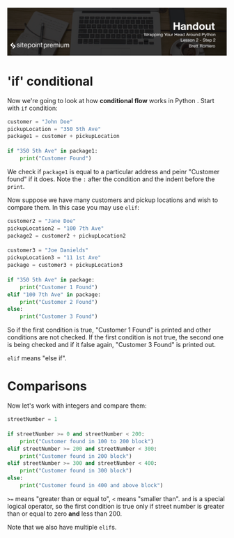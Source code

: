 ![](headings/2.2.png)

# 'if' conditional

Now we're going to look at how **conditional flow** works in Python . Start with `if` condition:

```py
customer = "John Doe"
pickupLocation = "350 5th Ave"
package1 = customer + pickupLocation

if "350 5th Ave" in package1:
	print("Customer Found")
```

We check if `package1` is equal to a particular address and peinr "Customer found" if it does. Note the `:` after the condition and the indent before the `print`.

Now suppose we have many customers and pickup locations and wish to compare them. In this case you may use `elif`:

```py
customer2 = "Jane Doe"
pickupLocation2 = "100 7th Ave"
package2 = customer2 + pickupLocation2

customer3 = "Joe Danields"
pickupLocation3 = "11 1st Ave"
package = customer3 + pickupLocation3

if "350 5th Ave" in package:
    print("Customer 1 Found")
elif "100 7th Ave" in package:
    print("Customer 2 Found")
else:
    print("Customer 3 Found")
```

So if the first condition is true, "Customer 1 Found" is printed and other conditions are not checked. If the first condition is not true, the second one is being checked and if it false again, "Customer 3 Found" is printed out.

`elif` means "else if".

# Comparisons

Now let's work with integers and compare them:

```py
streetNumber = 1

if streetNumber >= 0 and streetNumber < 200:
    print("Customer found in 100 to 200 block")
elif streetNumber >= 200 and streetNumber < 300:
    print("Customer found in 200 block")
elif streetNumber >= 300 and streetNumber < 400:
    print("Customer found in 300 block")
else: 
    print("Customer found in 400 and above block")
```

`>=` means "greater than or equal to", `<` means "smaller than". `and` is a special logical operator, so the first condition is true only if street number is greater than or equal to zero **and** less than 200.

Note that we also have multiple `elif`s.